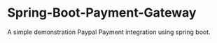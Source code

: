 # Spring-Boot-Payment-Gateway

A simple demonstration Paypal Payment integration using spring boot. 

